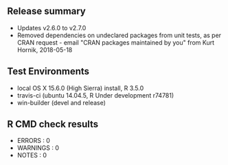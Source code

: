 
## Release summary

* Updates v2.6.0 to v2.7.0
* Removed dependencies on undeclared packages from unit tests, as per CRAN request - email "CRAN packages maintained by you" from Kurt Hornik, 2018-05-18


## Test Environments

* local OS X 15.6.0 (High Sierra) install, R 3.5.0
* travis-ci (ubuntu 14.04.5, R Under development r74781)
* win-builder (devel and release)


## R CMD check results

* ERRORS : 0 
* WARNINGS : 0
* NOTES : 0


